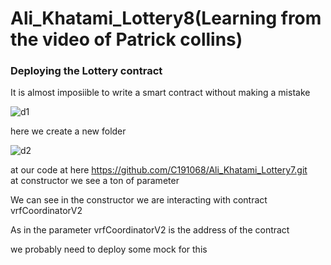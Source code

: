 # Ali_Khatami_Lottery8(Learning from the video of Patrick collins)

### Deploying the Lottery contract 

It is almost imposiible to write a smart contract without making a mistake <br>

![d1](https://github.com/C191068/Ali_Khatami_Lottery8/assets/89090776/269cb89f-c319-47f6-98bb-b4159fb87f30)

here we create a new folder <br>

![d2](https://github.com/C191068/Ali_Khatami_Lottery8/assets/89090776/1c0090be-5d42-43a6-b8b6-3c47ce668e12)

at our code at here https://github.com/C191068/Ali_Khatami_Lottery7.git <br>
at constructor we see a ton of parameter <br>

We can see in the constructor we are interacting with contract vrfCoordinatorV2 <br>

As in the parameter vrfCoordinatorV2 is the address of the contract <br>

we probably  need to deploy  some mock for this <br>




